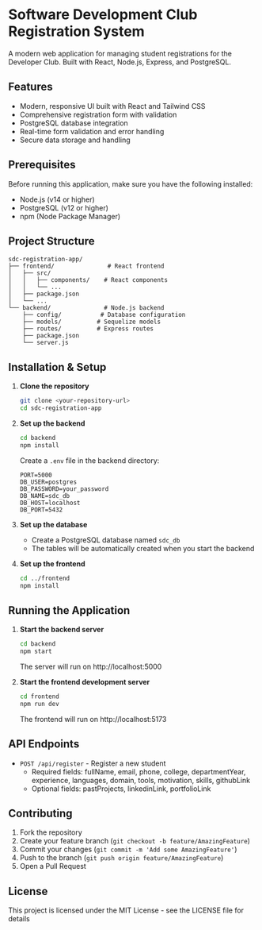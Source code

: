 # Software Development Club Registration System

A modern web application for managing student registrations for the Developer Club. Built with React, Node.js, Express, and PostgreSQL.

## Features

- Modern, responsive UI built with React and Tailwind CSS
- Comprehensive registration form with validation
- PostgreSQL database integration
- Real-time form validation and error handling
- Secure data storage and handling

## Prerequisites

Before running this application, make sure you have the following installed:
- Node.js (v14 or higher)
- PostgreSQL (v12 or higher)
- npm (Node Package Manager)

## Project Structure

```
sdc-registration-app/
├── frontend/               # React frontend
│   ├── src/
│   │   ├── components/    # React components
│   │   └── ...
│   ├── package.json
│   └── ...
└── backend/               # Node.js backend
    ├── config/           # Database configuration
    ├── models/          # Sequelize models
    ├── routes/          # Express routes
    ├── package.json
    └── server.js
```

## Installation & Setup

1. **Clone the repository**
   ```bash
   git clone <your-repository-url>
   cd sdc-registration-app
   ```

2. **Set up the backend**
   ```bash
   cd backend
   npm install
   ```

   Create a `.env` file in the backend directory:
   ```
   PORT=5000
   DB_USER=postgres
   DB_PASSWORD=your_password
   DB_NAME=sdc_db
   DB_HOST=localhost
   DB_PORT=5432
   ```

3. **Set up the database**
   - Create a PostgreSQL database named `sdc_db`
   - The tables will be automatically created when you start the backend

4. **Set up the frontend**
   ```bash
   cd ../frontend
   npm install
   ```

## Running the Application

1. **Start the backend server**
   ```bash
   cd backend
   npm start
   ```
   The server will run on http://localhost:5000

2. **Start the frontend development server**
   ```bash
   cd frontend
   npm run dev
   ```
   The frontend will run on http://localhost:5173

## API Endpoints

- `POST /api/register` - Register a new student
  - Required fields: fullName, email, phone, college, departmentYear, experience, languages, domain, tools, motivation, skills, githubLink
  - Optional fields: pastProjects, linkedinLink, portfolioLink

## Contributing

1. Fork the repository
2. Create your feature branch (`git checkout -b feature/AmazingFeature`)
3. Commit your changes (`git commit -m 'Add some AmazingFeature'`)
4. Push to the branch (`git push origin feature/AmazingFeature`)
5. Open a Pull Request

## License

This project is licensed under the MIT License - see the LICENSE file for details 
